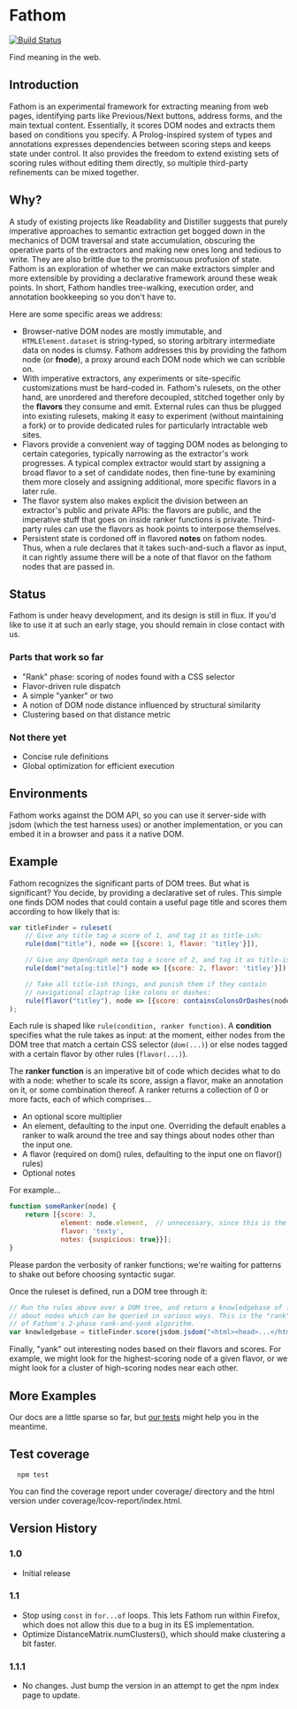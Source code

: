 # Fathom

[![Build Status](https://travis-ci.org/mozilla/fathom.svg?branch=master)](https://travis-ci.org/mozilla/fathom)

Find meaning in the web.

## Introduction

Fathom is an experimental framework for extracting meaning from web pages, identifying parts like Previous/Next buttons, address forms, and the main textual content. Essentially, it scores DOM nodes and extracts them based on conditions you specify. A Prolog-inspired system of types and annotations expresses dependencies between scoring steps and keeps state under control. It also provides the freedom to extend existing sets of scoring rules without editing them directly, so multiple third-party refinements can be mixed together.

## Why?

A study of existing projects like Readability and Distiller suggests that purely imperative approaches to semantic extraction get bogged down in the mechanics of DOM traversal and state accumulation, obscuring the operative parts of the extractors and making new ones long and tedious to write. They are also brittle due to the promiscuous profusion of state. Fathom is an exploration of whether we can make extractors simpler and more extensible by providing a declarative framework around these weak points. In short, Fathom handles tree-walking, execution order, and annotation bookkeeping so you don't have to.

Here are some specific areas we address:

* Browser-native DOM nodes are mostly immutable, and `HTMLElement.dataset` is string-typed, so storing arbitrary intermediate data on nodes is clumsy. Fathom addresses this by providing the fathom node (or **fnode**), a proxy around each DOM node which we can scribble on.
* With imperative extractors, any experiments or site-specific customizations must be hard-coded in. Fathom's rulesets, on the other hand, are unordered and therefore decoupled, stitched together only by the **flavors** they consume and emit. External rules can thus be plugged into existing rulesets, making it easy to experiment (without maintaining a fork) or to provide dedicated rules for particularly intractable web sites.
* Flavors provide a convenient way of tagging DOM nodes as belonging to certain categories, typically narrowing as the extractor's work progresses. A typical complex extractor would start by assigning a broad flavor to a set of candidate nodes, then fine-tune by examining them more closely and assigning additional, more specific flavors in a later rule.
* The flavor system also makes explicit the division between an extractor's public and private APIs: the flavors are public, and the imperative stuff that goes on inside ranker functions is private. Third-party rules can use the flavors as hook points to interpose themselves.
* Persistent state is cordoned off in flavored **notes** on fathom nodes. Thus, when a rule declares that it takes such-and-such a flavor as input, it can rightly assume there will be a note of that flavor on the fathom nodes that are passed in.

## Status

Fathom is under heavy development, and its design is still in flux. If you'd like to use it at such an early stage, you should remain in close contact with us.

### Parts that work so far

* "Rank" phase: scoring of nodes found with a CSS selector
* Flavor-driven rule dispatch
* A simple "yanker" or two
* A notion of DOM node distance influenced by structural similarity
* Clustering based on that distance metric

### Not there yet

* Concise rule definitions
* Global optimization for efficient execution

## Environments

Fathom works against the DOM API, so you can use it server-side with jsdom (which the test harness uses) or another implementation, or you can embed it in a browser and pass it a native DOM.

## Example

Fathom recognizes the significant parts of DOM trees. But what is significant? You decide, by providing a declarative set of rules. This simple one finds DOM nodes that could contain a useful page title and scores them according to how likely that is:

```javascript
var titleFinder = ruleset(
    // Give any title tag a score of 1, and tag it as title-ish:
    rule(dom("title"), node => [{score: 1, flavor: 'titley'}]),

    // Give any OpenGraph meta tag a score of 2, and tag it as title-ish as well:
    rule(dom("meta[og:title]") node => [{score: 2, flavor: 'titley'}]),

    // Take all title-ish things, and punish them if they contain
    // navigational claptrap like colons or dashes:
    rule(flavor("titley"), node => [{score: containsColonsOrDashes(node.element) ? 2 : 1}])
);
```

Each rule is shaped like `rule(condition, ranker function)`. A **condition** specifies what the rule takes as input: at the moment, either nodes from the DOM tree that match a certain CSS selector (`dom(...)`) or else nodes tagged with a certain flavor by other rules (`flavor(...)`).

The **ranker function** is an imperative bit of code which decides what to do with a node: whether to scale its score, assign a flavor, make an annotation on it, or some combination thereof. A ranker returns a collection of 0 or more facts, each of which comprises...

* An optional score multiplier
* An element, defaulting to the input one. Overriding the default enables a ranker to walk around the tree and say things about nodes other than the input one.
* A flavor (required on dom() rules, defaulting to the input one on flavor() rules)
* Optional notes

For example...

```javascript
function someRanker(node) {
    return [{score: 3,
             element: node.element,  // unnecessary, since this is the default
             flavor: 'texty',
             notes: {suspicious: true}}];
}
```

Please pardon the verbosity of ranker functions; we're waiting for patterns to shake out before choosing syntactic sugar.

Once the ruleset is defined, run a DOM tree through it:

```javascript
// Run the rules above over a DOM tree, and return a knowledgebase of facts
// about nodes which can be queried in various ways. This is the "rank" phase
// of Fathom's 2-phase rank-and-yank algorithm.
var knowledgebase = titleFinder.score(jsdom.jsdom("<html><head>...</html>"));
```

Finally, "yank" out interesting nodes based on their flavors and scores. For example, we might look for the highest-scoring node of a given flavor, or we might look for a cluster of high-scoring nodes near each other.

## More Examples

Our docs are a little sparse so far, but [our tests](https://github.com/mozilla/fathom/tree/master/test) might help you in the meantime.

## Test coverage
```
  npm test
```

You can find the coverage report under coverage/ directory and the html version under coverage/lcov-report/index.html.

## Version History

### 1.0
* Initial release

### 1.1
* Stop using `const` in `for...of` loops. This lets Fathom run within Firefox, which does not allow this due to a bug in its ES implementation.
* Optimize DistanceMatrix.numClusters(), which should make clustering a bit faster.

### 1.1.1
* No changes. Just bump the version in an attempt to get the npm index page to update.
